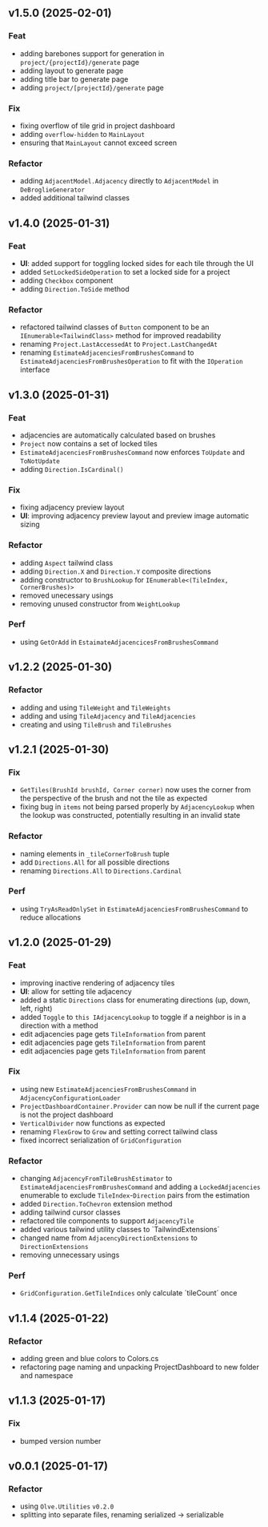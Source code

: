 ## v1.5.0 (2025-02-01)

### Feat

- adding barebones support for generation in `project/{projectId}/generate` page
- adding layout to generate page
- adding title bar to generate page
- adding `project/[projectId}/generate` page

### Fix

- fixing overflow of tile grid in project dashboard
- adding `overflow-hidden` to `MainLayout`
- ensuring that `MainLayout` cannot exceed screen

### Refactor

- adding `AdjacentModel.Adjacency` directly to `AdjacentModel` in `DeBroglieGenerator`
- added additional tailwind classes

## v1.4.0 (2025-01-31)

### Feat

- **UI**: added support for toggling locked sides for each tile through the UI
- added `SetLockedSideOperation` to set a locked side for a project
- adding `Checkbox` component
- adding `Direction.ToSide` method

### Refactor

- refactored tailwind classes of `Button` component to be an `IEnumerable<TailwindClass>` method for improved readability
- renaming `Project.LastAccessedAt` to `Project.LastChangedAt`
- renaming `EstimateAdjacenciesFromBrushesCommand` to `EstimateAdjacenciesFromBrushesOperation` to fit with the `IOperation` interface

## v1.3.0 (2025-01-31)

### Feat

- adjacencies are automatically calculated based on brushes
- `Project` now contains a set of locked tiles
- `EstimateAdjacenciesFromBrushesCommand` now enforces `ToUpdate` and `ToNotUpdate`
- adding `Direction.IsCardinal()`

### Fix

- fixing adjacency preview layout
- **UI**: improving adjacency preview layout and preview image automatic sizing

### Refactor

- adding `Aspect` tailwind class
- adding `Direction.X` and `Direction.Y` composite directions
- adding constructor to `BrushLookup` for `IEnumerable<(TileIndex, CornerBrushes)>`
- removed unecessary usings
- removing unused constructor from `WeightLookup`

### Perf

- using `GetOrAdd` in `EstaimateAdjacencicesFromBrushesCommand`

## v1.2.2 (2025-01-30)

### Refactor

- adding and using `TileWeight` and `TileWeights`
- adding and using `TileAdjacency` and `TileAdjacencies`
- creating and using `TileBrush` and `TileBrushes`

## v1.2.1 (2025-01-30)

### Fix

- `GetTiles(BrushId brushId, Corner corner)` now uses the corner from the perspective of the brush and not the tile as expected
- fixing bug in `items` not being parsed properly by `AdjacencyLookup` when the lookup was constructed, potentially resulting in an invalid state

### Refactor

- naming elements in `_tileCornerToBrush` tuple
- add `Directions.All` for all possible directions
- renaming `Directions.All` to `Directions.Cardinal`

### Perf

- using `TryAsReadOnlySet` in `EstimateAdjacenciesFromBrushesCommand` to reduce allocations

## v1.2.0 (2025-01-29)

### Feat

- improving inactive rendering of adjacency tiles
- **UI**: allow for setting tile adjacency
- added a static `Directions` class for enumerating directions (up, down, left, right)
- added `Toggle` to `this IAdjacencyLookup` to toggle if a neighbor is in a direction with a method
- edit adjacencies page gets `TileInformation` from parent
- edit adjacencies page gets `TileInformation` from parent
- edit adjacencies page gets `TileInformation` from parent

### Fix

- using new `EstimateAdjacenciesFromBrushesCommand` in `AdjacencyConfigurationLoader`
- `ProjectDashboardContainer.Provider` can now be null if the current page is not the project dashboard
- `VerticalDivider` now functions as expected
- renaming `FlexGrow` to `Grow` and setting correct tailwind class
- fixed incorrect serialization of `GridConfiguration`

### Refactor

- changing `AdjacencyFromTileBrushEstimator` to `EstimateAdjacenciesFromBrushesCommand` and adding a `LockedAdjacencies` enumerable to exclude `TileIndex`-`Direction` pairs from the estimation
- added `Direction.ToChevron` extension method
- adding tailwind cursor classes
- refactored tile components to support `AdjacencyTile`
- added various tailwind utility classes to `TailwindExtensions´
- changed name from `AdjacencyDirectionExtensions` to `DirectionExtensions`
- removing unnecessary usings

### Perf

- `GridConfiguration.GetTileIndices` only calculate ´tileCount´ once

## v1.1.4 (2025-01-22)

### Refactor

- adding green and blue colors to Colors.cs
- refactoring page naming and unpacking ProjectDashboard to new folder and namespace

## v1.1.3 (2025-01-17)

### Fix

- bumped version number

## v0.0.1 (2025-01-17)

### Refactor

- using `Olve.Utilities` `v0.2.0`
- splitting into separate files, renaming serialized -> serializable
